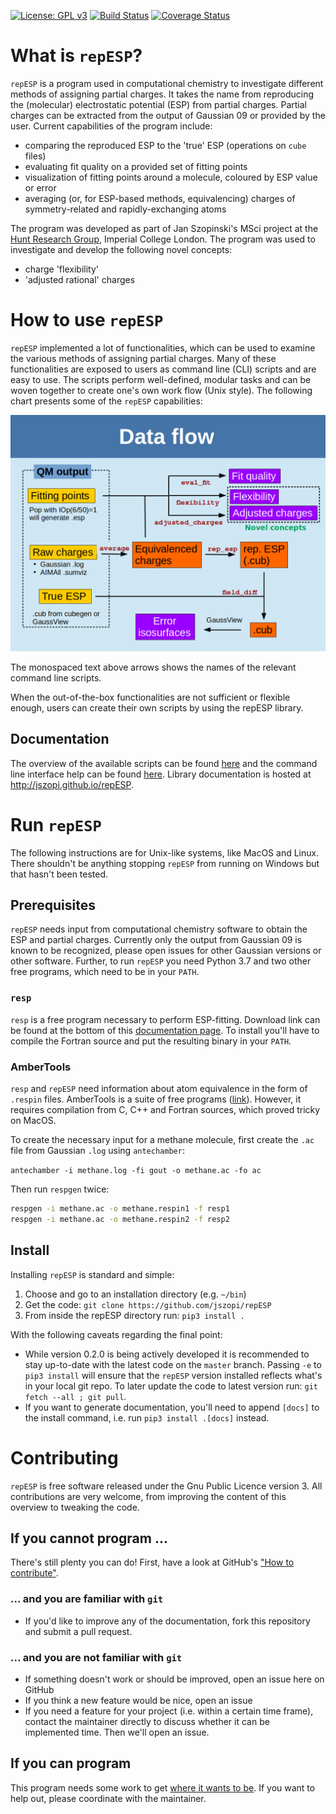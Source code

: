 [![License: GPL v3](https://img.shields.io/badge/license-GPLv3-blue.svg)](https://www.gnu.org/licenses/gpl-3.0)
[![Build Status](https://travis-ci.com/jszopi/repESP.svg?branch=master)](https://travis-ci.com/jszopi/repESP)
[![Coverage Status](https://coveralls.io/repos/github/jszopi/repESP/badge.svg)](https://coveralls.io/github/jszopi/repESP)

# What is `repESP`?
`repESP` is a program used in computational chemistry to investigate different methods of assigning partial charges.
It takes the name from reproducing the (molecular) electrostatic potential (ESP) from partial charges.
Partial charges can be extracted from the output of Gaussian 09 or provided by the user.
Current capabilities of the program include:

* comparing the reproduced ESP to the 'true' ESP (operations on `cube` files)
* evaluating fit quality on a provided set of fitting points
* visualization of fitting points around a molecule, coloured by ESP value or error
* averaging (or, for ESP-based methods, equivalencing) charges of symmetry-related and rapidly-exchanging atoms

The program was developed as part of Jan Szopinski's MSci project at the [Hunt Research Group](http://www.huntresearchgroup.org.uk/), Imperial College London.
The program was used to investigate and develop the following novel concepts:

* charge 'flexibility'
* 'adjusted rational' charges

# How to use `repESP`

`repESP` implemented a lot of functionalities, which can be used to examine the various methods of assigning partial charges.
Many of these functionalities are exposed to users as command line (CLI) scripts and are easy to use.
The scripts perform well-defined, modular tasks and can be woven together to create one's own work flow (Unix style).
The following chart presents some of the `repESP` capabilities:

![Data flow](https://github.com/jszopi/repESP/blob/master/docs/diagrams/data_flow.png)

The monospaced text above arrows shows the names of the relevant command line scripts.

When the out-of-the-box functionalities are not sufficient or flexible enough, users can create their own scripts by using the repESP library.

## Documentation

The overview of the available scripts can be found [here](scripts/README.md) and the command line interface help can be found [here](scripts/detailed.md). Library documentation is hosted at http://jszopi.github.io/repESP.

# Run `repESP`

The following instructions are for Unix-like systems, like MacOS and Linux.
There shouldn't be anything stopping `repESP` from running on Windows but that hasn't been tested.

## Prerequisites

`repESP` needs input from computational chemistry software to obtain the ESP and partial charges.
Currently only the output from Gaussian 09 is known to be recognized, please open issues for other Gaussian versions or other software.
Further, to run `repESP` you need Python 3.7 and two other free programs, which need to be in your `PATH`.

### `resp` 

`resp` is a free program necessary to perform ESP-fitting.
Download link can be found at the bottom of this [documentation page](http://upjv.q4md-forcefieldtools.org/RED/resp/).
To install you'll have to compile the Fortran source and put the resulting binary in your `PATH`.

### AmberTools

`resp` and `repESP` need information about atom equivalence in the form of `.respin` files.
AmberTools is a suite of free programs ([link](http://ambermd.org/AmberTools16-get.html)).
However, it requires compilation from C, C++ and Fortran sources, which proved tricky on MacOS.

To create the necessary input for a methane molecule, first create the `.ac` file from Gaussian `.log` using `antechamber`:

`antechamber -i methane.log -fi gout -o methane.ac -fo ac`

Then run `respgen` twice:

```sh
respgen -i methane.ac -o methane.respin1 -f resp1
respgen -i methane.ac -o methane.respin2 -f resp2
```

## Install

Installing `repESP` is standard and simple:

1. Choose and go to an installation directory (e.g. `~/bin`)
2. Get the code: `git clone https://github.com/jszopi/repESP`
3. From inside the repESP directory run: `pip3 install .`

With the following caveats regarding the final point:

* While version 0.2.0 is being actively developed it is recommended to stay up-to-date with the latest code on the `master` branch.
  Passing `-e` to `pip3 install` will ensure that the `repESP` version installed reflects what's in your local git repo.
  To later update the code to latest version run: `git fetch --all ; git pull`.
* If you want to generate documentation, you'll need to append `[docs]` to the install command, i.e. run  `pip3 install .[docs]` instead.

# Contributing

`repESP` is free software released under the Gnu Public Licence version 3.
All contributions are very welcome, from improving the content of this overview to tweaking the code.

## If you cannot program ...

There's still plenty you can do!
First, have a look at GitHub's ["How to contribute"](https://guides.github.com/activities/contributing-to-open-source/#contributing).

### ... and you are familiar with `git`

* If you'd like to improve any of the documentation, fork this repository and submit a pull request.

### ... and you are not familiar with `git`

* If something doesn't work or should be improved, open an issue here on GitHub
* If you think a new feature would be nice, open an issue
* If you need a feature for your project (i.e. within a certain time frame), contact the maintainer directly to discuss whether it can be implemented time.
  Then we'll open an issue.

## If you can program

This program needs some work to get [where it wants to be](#where-is-repesp-going).
If you want to help out, please coordinate with the maintainer.
